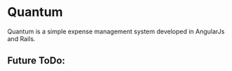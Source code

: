 Quantum
========

Quantum is a simple expense management system developed in AngularJs and Rails.

Future ToDo:
------------
